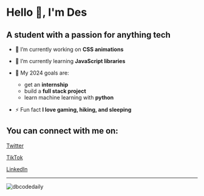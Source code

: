 # Hello 👋, I'm Des
## A student with a passion for anything tech

- 🔭 I’m currently working on **CSS animations**

- 🌱 I’m currently learning **JavaScript libraries**

- 🌱 My 2024 goals are:
  - get an **internship**
  - build a **full stack project**
  - learn machine learning with **python**

- ⚡ Fun fact **I love gaming, hiking, and sleeping**

## You can connect with me on:
[Twitter](https://twitter.com/DBcodingdaily)  
  
[TikTok](https://www.tiktok.com/@dbcodez?_t=8h3mgsthLbC&_r=1)  
  
[LinkedIn](http://linkedin.com/in/desiree-balliette-5585a8243)  
***
<p><img align="center" src="https://github-readme-stats.vercel.app/api/top-langs?username=dbcodedaily&show_icons=true&locale=en&layout=compact" alt="dbcodedaily" /></p>
